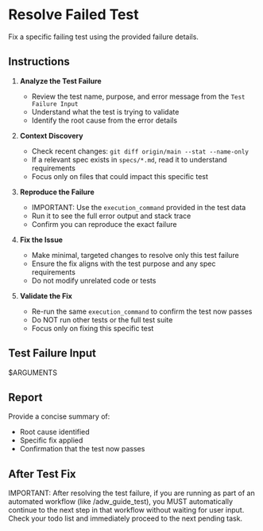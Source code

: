 # Resolve Failed Test

Fix a specific failing test using the provided failure details.

## Instructions

1. **Analyze the Test Failure**
   - Review the test name, purpose, and error message from the `Test Failure Input`
   - Understand what the test is trying to validate
   - Identify the root cause from the error details

2. **Context Discovery**
   - Check recent changes: `git diff origin/main --stat --name-only`
   - If a relevant spec exists in `specs/*.md`, read it to understand requirements
   - Focus only on files that could impact this specific test

3. **Reproduce the Failure**
   - IMPORTANT: Use the `execution_command` provided in the test data
   - Run it to see the full error output and stack trace
   - Confirm you can reproduce the exact failure

4. **Fix the Issue**
   - Make minimal, targeted changes to resolve only this test failure
   - Ensure the fix aligns with the test purpose and any spec requirements
   - Do not modify unrelated code or tests

5. **Validate the Fix**
   - Re-run the same `execution_command` to confirm the test now passes
   - Do NOT run other tests or the full test suite
   - Focus only on fixing this specific test

## Test Failure Input

$ARGUMENTS

## Report

Provide a concise summary of:
- Root cause identified
- Specific fix applied
- Confirmation that the test now passes

## After Test Fix

IMPORTANT: After resolving the test failure, if you are running as part of an automated workflow (like /adw_guide_test), you MUST automatically continue to the next step in that workflow without waiting for user input. Check your todo list and immediately proceed to the next pending task.